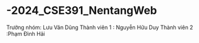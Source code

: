 # -2024_CSE391_NentangWeb
Trưởng nhóm: Lưu Văn Dũng
Thành viên 1 : Nguyễn Hữu Duy
Thành viên 2 :Phạm Đình Hải
